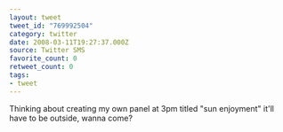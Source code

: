 ```yaml
---
layout: tweet
tweet_id: "769992504"
category: twitter
date: 2008-03-11T19:27:37.000Z
source: Twitter SMS
favorite_count: 0
retweet_count: 0
tags:
- tweet
---
```


Thinking about creating my own panel at 3pm titled "sun enjoyment" it'll have to be outside, wanna come?
